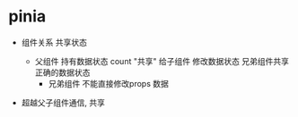 # pinia

- 组件关系 共享状态
  - 父组件
    持有数据状态 count "共享" 给子组件
    修改数据状态 
    兄弟组件共享正确的数据状态
    - 兄弟组件 
    不能直接修改props 数据

- 超越父子组件通信, 共享